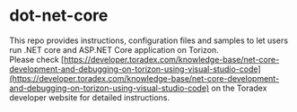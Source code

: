 # dot-net-core

This repo provides instructions, configuration files and samples to let users run .NET core and ASP.NET Core application on Torizon.  
Please check [https://developer.toradex.com/knowledge-base/net-core-development-and-debugging-on-torizon-using-visual-studio-code](https://developer.toradex.com/knowledge-base/net-core-development-and-debugging-on-torizon-using-visual-studio-code) on the Toradex developer website for detailed instructions.